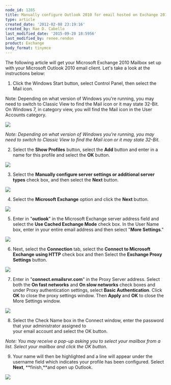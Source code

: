 ```yaml
---
node_id: 1285
title: Manually configure Outlook 2010 for email hosted on Exchange 2010
type: article
created_date: '2012-02-08 23:19:16'
created_by: Rae D. Cabello
last_modified_date: '2015-09-28 18:5956'
last_modified_by: renee.rendon
product: Exchange
body_format: tinymce
---
```


The following article will get your Microsoft Exchange 2010 Mailbox set
up with your Microsoft Outlook 2010 email client. Let's take a look at
the instructions below:

1. Click the Windows Start button, select Control Panel, then select
the Mail icon.

Note: Depending on what version of Windows you're running, you may need
to switch to Classic View to find the Mail icon or it may state 32-Bit. 
On Windows 7, in category view, you will find the Mail icon in the User
Accounts category.

![](http://c965993.r93.cf2.rackcdn.com/(E%26A)Outlook2010ExchangeTwo.png) 

*Note: Depending on what version of Windows you're running, you may need
to switch to Classic View to find the Mail icon or it may state
32-Bit.* 

2. Select the **Show Profiles** button, select the **Add** button and
enter in a name for this profile and select the **OK** button.

![](http://c965993.r93.cf2.rackcdn.com/(E%26A)Outlook2010Exchange4.png) 

3. Select the **Manually configure server settings or additional server
types** check box, and then select the **Next** button.

![](http://c965993.r93.cf2.rackcdn.com/(E%26A)Outlook2010Exchange50.png) 

4. Select the **Microsoft Exchange** option and click
the **Next** button.

![](http://c965993.r93.cf2.rackcdn.com/(E%26A)Outlook2010Exchange6.png)  

5. Enter in "**outlook**" in the Microsoft Exchange server address
field and select the **Use Cached Exchange Mode** check box. In the User
Name box, enter in your entire email address and then select "**More
Settings**."

![](http://c4413634.r34.cf2.rackcdn.com/(E%26A)Outlook2010WithExchange2010.png) 

6. Next, select the **Connection** tab, select the **Connect to
Microsoft Exchange** **using HTTP** check box and then Select
the **Exchange Proxy Settings** button.

![](http://c965993.r93.cf2.rackcdn.com/(E%26A)Outlook2010Exchange8.png) 

7. Enter in "**connect.emailsrvr.com**" in the Proxy Server address.
Select both the **On fast networks** and **On slow networks** check
boxes and under Proxy authentication settings, select **Basic
Authentication**.  Click **OK** to close the proxy settings window. Then
**Apply** and **OK** to close the More Settings window. 

![](http://c4413634.r34.cf2.rackcdn.com/(E%26A)Outlook2010WithExchange20102.png) 

8. Select the Check Name box in the Connect window, enter the password
that your administrator assigned to\
 your email account and select the OK button.

*Note: You may receive a pop-up asking you to select your mailbox from a
list. Select your mailbox and click the OK button.* 

9. Your name will then be highlighted and a line will appear under the
username field which indicates your profile has been configured. Select
**Next**, **finish,**and open up Outlook.

![](http://c4413634.r34.cf2.rackcdn.com/(E%26A)Outlook2010WithExchange20103.png)


